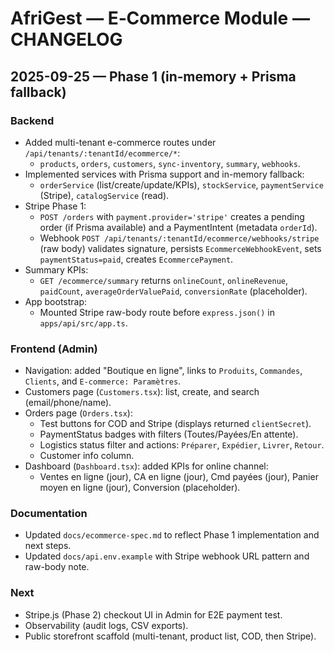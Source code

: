 # AfriGest — E‑Commerce Module — CHANGELOG

## 2025-09-25 — Phase 1 (in‑memory + Prisma fallback)

### Backend
- Added multi-tenant e-commerce routes under `/api/tenants/:tenantId/ecommerce/*`:
  - `products`, `orders`, `customers`, `sync-inventory`, `summary`, `webhooks`.
- Implemented services with Prisma support and in-memory fallback:
  - `orderService` (list/create/update/KPIs), `stockService`, `paymentService` (Stripe), `catalogService` (read).
- Stripe Phase 1:
  - `POST /orders` with `payment.provider='stripe'` creates a pending order (if Prisma available) and a PaymentIntent (metadata `orderId`).
  - Webhook `POST /api/tenants/:tenantId/ecommerce/webhooks/stripe` (raw body) validates signature, persists `EcommerceWebhookEvent`, sets `paymentStatus=paid`, creates `EcommercePayment`.
- Summary KPIs:
  - `GET /ecommerce/summary` returns `onlineCount`, `onlineRevenue`, `paidCount`, `averageOrderValuePaid`, `conversionRate` (placeholder).
- App bootstrap:
  - Mounted Stripe raw-body route before `express.json()` in `apps/api/src/app.ts`.

### Frontend (Admin)
- Navigation: added "Boutique en ligne", links to `Produits`, `Commandes`, `Clients`, and `E‑commerce: Paramètres`.
- Customers page (`Customers.tsx`): list, create, and search (email/phone/name).
- Orders page (`Orders.tsx`):
  - Test buttons for COD and Stripe (displays returned `clientSecret`).
  - PaymentStatus badges with filters (Toutes/Payées/En attente).
  - Logistics status filter and actions: `Préparer`, `Expédier`, `Livrer`, `Retour`.
  - Customer info column.
- Dashboard (`Dashboard.tsx`): added KPIs for online channel:
  - Ventes en ligne (jour), CA en ligne (jour), Cmd payées (jour), Panier moyen en ligne (jour), Conversion (placeholder).

### Documentation
- Updated `docs/ecommerce-spec.md` to reflect Phase 1 implementation and next steps.
- Updated `docs/api.env.example` with Stripe webhook URL pattern and raw-body note.

### Next
- Stripe.js (Phase 2) checkout UI in Admin for E2E payment test.
- Observability (audit logs, CSV exports).
- Public storefront scaffold (multi-tenant, product list, COD, then Stripe).
